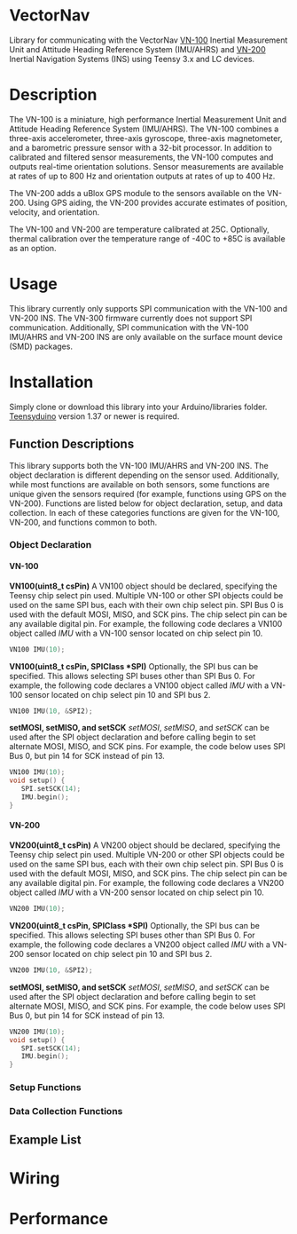 # VectorNav
Library for communicating with the VectorNav [VN-100](https://www.vectornav.com/products/vn-100) Inertial Measurement Unit and Attitude Heading Reference System (IMU/AHRS) and [VN-200](https://www.vectornav.com/products/vn-200) Inertial Navigation Systems (INS) using Teensy 3.x and LC devices.

# Description
The VN-100 is a miniature, high performance Inertial Measurement Unit and Attitude Heading Reference System (IMU/AHRS). The VN-100 combines a three-axis accelerometer, three-axis gyroscope, three-axis magnetometer, and a barometric pressure sensor with a 32-bit processor. In addition to calibrated and filtered sensor measurements, the VN-100 computes and outputs real-time orientation solutions. Sensor measurements are available at rates of up to 800 Hz and orientation outputs at rates of up to 400 Hz.

The VN-200 adds a uBlox GPS module to the sensors available on the VN-200. Using GPS aiding, the VN-200 provides accurate estimates of position, velocity, and orientation.

The VN-100 and VN-200 are temperature calibrated at 25C. Optionally, thermal calibration over the temperature range of -40C to +85C is available as an option.

# Usage
This library currently only supports SPI communication with the VN-100 and VN-200 INS. The VN-300 firmware currently does not support SPI communication. Additionally, SPI communication with the VN-100 IMU/AHRS and VN-200 INS are only available on the surface mount device (SMD) packages.

# Installation
Simply clone or download this library into your Arduino/libraries folder. [Teensyduino](http://pjrc.com/teensy/td_download.html) version 1.37 or newer is required.

## Function Descriptions
This library supports both the VN-100 IMU/AHRS and VN-200 INS. The object declaration is different depending on the sensor used. Additionally, while most functions are available on both sensors, some functions are unique given the sensors required (for example, functions using GPS on the VN-200). Functions are listed below for object declaration, setup, and data collection. In each of these categories functions are given for the VN-100, VN-200, and functions common to both.

### Object Declaration 

#### VN-100
**VN100(uint8_t csPin)**
A VN100 object should be declared, specifying the Teensy chip select pin used. Multiple VN-100 or other SPI objects could be used on the same SPI bus, each with their own chip select pin. SPI Bus 0 is used with the default MOSI, MISO, and SCK pins. The chip select pin can be any available digital pin. For example, the following code declares a VN100 object called *IMU* with a VN-100 sensor located on chip select pin 10.

```C++
VN100 IMU(10);
```

**VN100(uint8_t csPin, SPIClass &ast;SPI)**
Optionally, the SPI bus can be specified. This allows selecting SPI buses other than SPI Bus 0. For example, the following code declares a VN100 object called *IMU* with a VN-100 sensor located on chip select pin 10 and SPI bus 2.

```C++
VN100 IMU(10, &SPI2);
```

**setMOSI, setMISO, and setSCK**
*setMOSI*, *setMISO*, and *setSCK* can be used after the SPI object declaration and before calling begin to set alternate MOSI, MISO, and SCK pins. For example, the code below uses SPI Bus 0, but pin 14 for SCK instead of pin 13.

```C++
VN100 IMU(10);
void setup() {
   SPI.setSCK(14);
   IMU.begin();
}
```

#### VN-200
**VN200(uint8_t csPin)**
A VN200 object should be declared, specifying the Teensy chip select pin used. Multiple VN-200 or other SPI objects could be used on the same SPI bus, each with their own chip select pin. SPI Bus 0 is used with the default MOSI, MISO, and SCK pins. The chip select pin can be any available digital pin. For example, the following code declares a VN200 object called *IMU* with a VN-200 sensor located on chip select pin 10.

```C++
VN200 IMU(10);
```

**VN200(uint8_t csPin, SPIClass &ast;SPI)**
Optionally, the SPI bus can be specified. This allows selecting SPI buses other than SPI Bus 0. For example, the following code declares a VN200 object called *IMU* with a VN-200 sensor located on chip select pin 10 and SPI bus 2.

```C++
VN200 IMU(10, &SPI2);
```

**setMOSI, setMISO, and setSCK**
*setMOSI*, *setMISO*, and *setSCK* can be used after the SPI object declaration and before calling begin to set alternate MOSI, MISO, and SCK pins. For example, the code below uses SPI Bus 0, but pin 14 for SCK instead of pin 13.

```C++
VN200 IMU(10);
void setup() {
   SPI.setSCK(14);
   IMU.begin();
}
```

### Setup Functions

### Data Collection Functions

## Example List

# Wiring

# Performance
